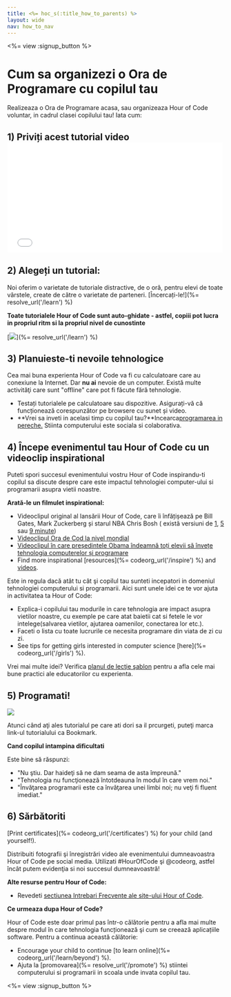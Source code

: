 ```yaml
---
title: <%= hoc_s(:title_how_to_parents) %>
layout: wide
nav: how_to_nav
---
```

<%= view :signup_button %>

# Cum sa organizezi o Ora de Programare cu copilul tau

Realizeaza o Ora de Programare acasa, sau organizeaza Hour of Code voluntar, in cadrul clasei copilului tau! Iata cum:

## 1) Priviți acest tutorial video <iframe width="500" height="255" src="//www.youtube.com/embed/SrnvvWDm73k" frameborder="0" allowfullscreen mark="crwd-mark"></iframe> 

## 2) Alegeți un tutorial:

Noi oferim o varietate de tutoriale distractive, de o oră, pentru elevi de toate vârstele, create de către o varietate de parteneri. [Încercați-le!](%= resolve_url('/learn') %)

**Toate tutorialele Hour of Code sunt auto-ghidate - astfel, copiii pot lucra in propriul ritm si la propriul nivel de cunostinte**

[![](/images/fit-700/tutorials.png)](%= resolve_url('/learn') %)

## 3) Planuieste-ti nevoile tehnologice

Cea mai buna experienta Hour of Code va fi cu calculatoare care au conexiune la Internet. Dar **nu ai** nevoie de un computer. Există multe activităţi care sunt "offline" care pot fi făcute fără tehnologie.

- Testați tutorialele pe calculatoare sau dispozitive. Asigurați-vă că funcționează corespunzător pe browsere cu sunet și video.
- **Vrei sa inveti in acelasi timp cu copilul tau?**Incearca[programarea in pereche.](http://www.ncwit.org/resources/pair-programming-box-power-collaborative-learning) Stiinta computerului este sociala si colaborativa.

## 4) Începe evenimentul tau Hour of Code cu un videoclip inspirational

Puteti spori succesul evenimentului vostru Hour of Code inspirandu-ti copilul sa discute despre care este impactul tehnologiei computer-ului si programarii asupra vietii noastre.

**Arată-le un filmulet inspirational:**

- Videoclipul original al lansării Hour of Code, care îi înfățișează pe Bill Gates, Mark Zuckerberg și starul NBA Chris Bosh ( există versiuni de [1](https://www.youtube.com/watch?v=qYZF6oIZtfc), [5](https://www.youtube.com/watch?v=nKIu9yen5nc) sau [9 minute](https://www.youtube.com/watch?v=dU1xS07N-FA))
- [Videoclipul Ora de Cod la nivel mondial](https://www.youtube.com/watch?v=KsOIlDT145A)
- [Videoclipul în care președintele Obama îndeamnă toți elevii să învețe tehnologia computerelor și programare](https://www.youtube.com/watch?v=6XvmhE1J9PY)
- Find more inspirational [resources](%= codeorg_url('/inspire') %) and [videos](https://www.youtube.com/playlist?list=PLzdnOPI1iJNfpD8i4Sx7U0y2MccnrNZuP).

Este in regula dacă atât tu cât şi copilul tau sunteti incepatori in domeniul tehnologiei computerului si programarii. Aici sunt unele idei ce te vor ajuta in activitatea ta Hour of Code:

- Explica-i copilului tau modurile in care tehnologia are impact asupra vietilor noastre, cu exemple pe care atat baietii cat si fetele le vor intelege(salvarea vietilor, ajutarea oamenilor, conectarea lor etc.).
- Faceti o lista cu toate lucrurile ce necesita programare din viata de zi cu zi.
- See tips for getting girls interested in computer science [here](%= codeorg_url('/girls') %).

Vrei mai multe idei? Verifica [planul de lecţie şablon](/files/AfterschoolEducatorLessonPlanOutline.docx) pentru a afla cele mai bune practici ale educatorilor cu experienta.

## 5) Programati!

<img src="/images/fit-700/tutorial-short-link.png" />

Atunci când aţi ales tutorialul pe care ati dori sa il prcurgeti, puteţi marca link-ul tutorialului ca Bookmark.

**Cand copilul intampina dificultati**

Este bine să răspunzi:

- "Nu ştiu. Dar haideţi să ne dam seama de asta împreună."
- "Tehnologia nu funcţionează întotdeauna în modul în care vrem noi."
- "Învăţarea programarii este ca învăţarea unei limbi noi; nu veţi fi fluent imediat."

## 6) Sărbătoriti

[Print certificates](%= codeorg_url('/certificates') %) for your child (and yourself!).

Distribuiti fotografii şi înregistrări video ale evenimentului dumneavoastra Hour of Code pe social media. Utilizati #HourOfCode şi @codeorg, astfel încât putem evidenţia si noi succesul dumneavoastră!

**Alte resurse pentru Hour of Code:**

- Revedeti [ sectiunea Intrebari Frecvente ale site-ului Hour of Code](https://support.code.org/hc/en-us/categories/200147083-Hour-of-Code).

**Ce urmeaza dupa Hour of Code?**

Hour of Code este doar primul pas într-o călătorie pentru a afla mai multe despre modul în care tehnologia funcționează şi cum se creează aplicațiile software. Pentru a continua această călătorie:

- Encourage your child to continue [to learn online](%= codeorg_url('/learn/beyond') %).
- Ajuta la [promovarea](%= resolve_url('/promote') %) stiintei computerului si programarii in scoala unde invata copilul tau.

<%= view :signup_button %>